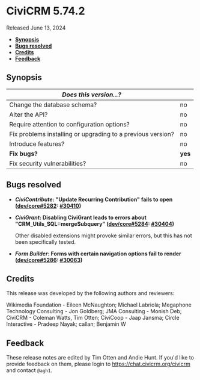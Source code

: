 # CiviCRM 5.74.2

Released June 13, 2024

- **[Synopsis](#synopsis)**
- **[Bugs resolved](#bugs)**
- **[Credits](#credits)**
- **[Feedback](#feedback)**

## <a name="synopsis"></a>Synopsis

| *Does this version...?*                                         |          |
| --------------------------------------------------------------- | -------- |
| Change the database schema?                                     | no       |
| Alter the API?                                                  | no       |
| Require attention to configuration options?                     | no       |
| Fix problems installing or upgrading to a previous version?     | no       |
| Introduce features?                                             | no       |
| **Fix bugs?**                                                   | **yes**  |
| Fix security vulnerabilities?                                   | no       |

## <a name="bugs"></a>Bugs resolved

* **_CiviContribute_: "Update Recurring Contribution" fails to open ([dev/core#5282](https://lab.civicrm.org/dev/core/-/issues/5282): [#30410](https://github.com/civicrm/civicrm-core/pull/30410))**
* **_CiviGrant_: Disabling CiviGrant leads to errors about "CRM_Utils_SQL::mergeSubquery" ([dev/core#5284](https://lab.civicrm.org/dev/core/-/issues/5284): [#30404](https://github.com/civicrm/civicrm-core/pull/30404))**

  Other disabled extensions might provoke similar errors, but this has not been specifically tested.

* **_Form Builder_: Forms with certain navigation options fail to render ([dev/core#5286](https://lab.civicrm.org/dev/core/-/issues/5286): [#30063](https://github.com/civicrm/civicrm-core/pull/30063))**

## <a name="credits"></a>Credits

This release was developed by the following authors and reviewers:

Wikimedia Foundation - Eileen McNaughton; Michael Labriola; Megaphone Technology
Consulting - Jon Goldberg; JMA Consulting - Monish Deb; CiviCRM - Coleman Watts, Tim
Otten; CiviCoop - Jaap Jansma; Circle Interactive - Pradeep Nayak; callan; Benjamin W

## <a name="feedback"></a>Feedback

These release notes are edited by Tim Otten and Andie Hunt.  If you'd like to
provide feedback on them, please login to https://chat.civicrm.org/civicrm and
contact `@agh1`.

